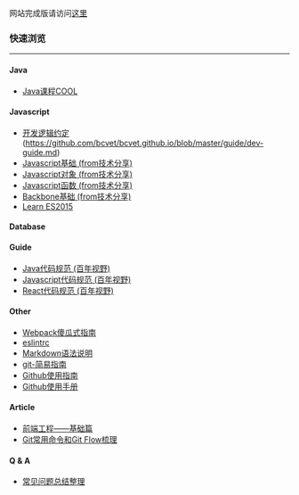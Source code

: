
网站完成版请访问[这里](http://bcvet.github.io)

### 快速浏览
----
#### Java
- [Java课程COOL](http://wiki.jikexueyuan.com/project/java-course/)

#### Javascript
- [开发逻辑约定](百年视野)(https://github.com/bcvet/bcvet.github.io/blob/master/guide/dev-guide.md)
- [Javascript基础 (from技术分享)](https://github.com/bcvet/bcvet.github.io/blob/master/javascript/javascript-basic.md)
- [Javascript对象 (from技术分享)](https://github.com/bcvet/bcvet.github.io/blob/master/javascript/javascript-objcet.md)
- [Javascript函数 (from技术分享)](https://github.com/bcvet/bcvet.github.io/blob/master/javascript/javascript-function.md)
- [Backbone基础 (from技术分享)](https://github.com/bcvet/bcvet.github.io/blob/master/javascript/backbone-basic.md)
- [Learn ES2015](https://babeljs.io/docs/learn-es2015/)

#### Database

#### Guide
- [Java代码规范 (百年视野)](https://github.com/bcvet/bcvet.github.io/blob/master/guide/java-guide.md)
- [Javascript代码规范 (百年视野)](https://github.com/bcvet/bcvet.github.io/blob/master/guide/javascript-guide.md)
- [React代码规范 (百年视野)](https://github.com/bcvet/bcvet.github.io/blob/master/guide/react-guide.md)

#### Other
- [Webpack傻瓜式指南](https://github.com/vikingmute/webpack-for-fools)
- [eslintrc](https://github.com/bcvet/bcvet.github.io/blob/master/other/eslintrc.js)
- [Markdown语法说明](http://wowubuntu.com/markdown/)
- [git-简易指南](http://www.bootcss.com/p/git-guide/)
- [Github使用指南](https://github.com/xirong/my-git/blob/master/how-to-use-github.md)
- [Github使用手册](http://wiki.jikexueyuan.com/project/github-basics/)

#### Article
- [前端工程——基础篇](https://github.com/fouber/blog/issues/10/)
- [Git常用命令和Git Flow梳理](http://jonyfang.com/blog/2015/11/12/git_command_and_git_branching_model/)

#### Q & A
- [常见问题总结整理](https://github.com/bcvet/bcvet.github.io/blob/master/qa/qa.md)
